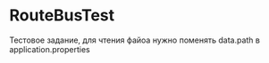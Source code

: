 # RouteBusTest
Тестовое задание,
для чтения файоа нужно поменять data.path в application.properties
